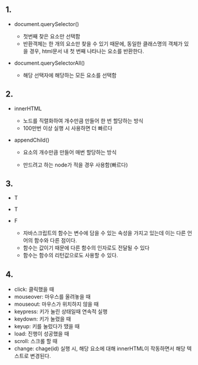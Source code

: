 ## 1.

- document.querySelector() 

  - 첫번째 찾은 요소만 선택함
  - 반환객체는 한 개의 요소만 찾을 수 있기 때문에, 동일한 클래스명의 객체가 있을 경우, html문서 내 첫 번째 나타나는 요소를 반환한다.

  

- document.querySelectorAll()

  - 해당 선택자에 해당하는 모든 요소를 선택함



## 2.

- innerHTML

  - 노드를 직렬화하여 개수만큼 만들어 한 번 할당하는 방식
  - 100만번 이상 실행 시 사용하면 더 빠르다

- appendChild()

  - 요소의 개수만큼 만들어 매번 할당하는 방식

  - 만드려고 하는 node가 적을 경우 사용함(빠르다)



## 3.

- T

- T

- F

  - 자바스크립트의 함수는 변수에 담을 수 있는 속성을 가지고 있는데 이는 다른 언어의 함수와 다른 점이다.
  - 함수는 값이기 때문에 다른 함수의 인자로도 전달될 수 있다
  - 함수는 함수의 리턴값으로도 사용할 수 있다.

  

## 4.

- click: 클릭했을 때
- mouseover: 마우스를 올려놓을 때
- mouseout: 마우스가 위치하지 않을 때
- keypress: 키가 눌린 상태일때 연속적 실행
- keydown: 키가 눌렸을 때
- keyup: 키를 눌렀다가 땠을 때
- load: 진행이 성공했을 때
- scroll: 스크롤 할 때
- change: chage(id) 실행 시, 해당 요소에 대해 innerHTML이 작동하면서 해당 텍스트로 변경된다.